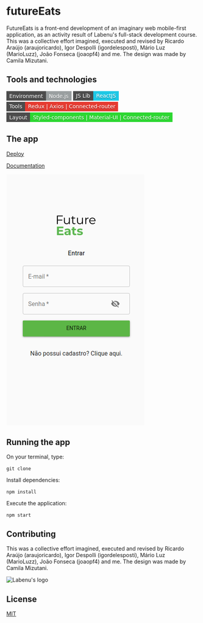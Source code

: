 # futureEats

FutureEats is a front-end development of an imaginary web mobile-first application, as an activity result of Labenu's full-stack development course. This was a collective effort imagined, executed and revised by Ricardo Araújo (araujoricardo), Igor Despolli (igordelesposti), Mário Luz (MarioLuzz), João Fonseca (joaopf4) and me. The design was made by Camila Mizutani.

## Tools and technologies

![Node.js environment](https://github.com/Meira-JH/futureEats/blob/master/futureEats/src/imgs/EnvironmentNodejs.png)
![React Lib](https://github.com/Meira-JH/futureEats/blob/master/futureEats/src/imgs/JSLibReactJS.png)
![Dev tools](https://github.com/Meira-JH/futureEats/blob/master/futureEats/src/imgs/tools.png)
![Layout tools](https://github.com/Meira-JH/futureEats/blob/master/futureEats/src/imgs/layout.png)

## The app

[Deploy]()

[Documentation](https://documenter.getpostman.com/view/7549981/SWTEdGtT?version=latest#70663d39-aa77-4995-91c5-673eae312916)

![Print screen of login page](https://github.com/Meira-JH/futureEats/blob/master/futureEats/src/imgs/loginPageFutureEats.png)


## Running the app

On your terminal, type:

```
git clone 
```

Install dependencies:
```
npm install
```

Execute the application:
```
npm start 
```

## Contributing
This was a collective effort imagined, executed and revised by Ricardo Araújo (araujoricardo), Igor Despolli (igordelesposti), Mário Luz (MarioLuzz), João Fonseca (joaopf4) and me. The design was made by Camila Mizutani.

![Labenu's logo](https://uploads-ssl.webflow.com/5e790d30d198385b09366d8f/5eb17dfd4a07be86d2b8951e_Labenu_principal_slogan.png)

## License
[MIT](https://choosealicense.com/licenses/mit/)
